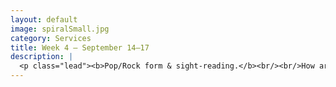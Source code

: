 ```yaml
---
layout: default
image: spiralSmall.jpg
category: Services
title: Week 4 – September 14–17
description: |
  <p class="lead"><b>Pop/Rock form & sight-reading.</b><br/><br/>How are pop/rock songs structured on the large scale?<br/><br/><a href="/week4/">Read more...</a></p>
---
```

